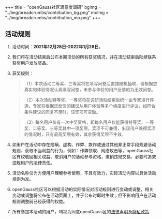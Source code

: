 +++
title = "openGauss社区满意度调研"
bgImg = "../img/breadcrumbs/contribution_bg.png"
moImg = "../img/breadcrumbs/contribution_mo.png"
+++

## 活动规则

1. 活动时间：**2021年12月28日-2022年1月28日**。
2. 我们将在活动结束后公布本期活动的所有获奖情况，并在活动结束后陆续联系获奖用户发放奖品。
3. 获奖规则： 
    
    >（1）本次活动二等奖、三等奖将在填写问卷后直接随机抽取，请根据您真实的体验情况认真填写问卷，未参与体验的用户反馈的为无效问卷。

    >（2）本次活动特等奖、一等奖将在调研活动结束后统一由专家进行评选，专家将根据您反馈的建议从用户体验等多个纬度进行评议，如符合条件建议的回复不足时，该奖项可空缺。 

    >（3）每名用户仅有一次中奖资格，即每名用户仅能获得特等奖、一等奖、二等奖、三等奖其中一项奖项，奖项不可兼得，出现用户兼得奖项的情况时，只有最高奖项有效，其余获得奖项不生效。

4. 如用户在活动中存在隐瞒、虚构、作弊、欺诈或通过其他非正常手段规避活动规则、获取不当利益的行为，例如：作弊领取、网络攻击等，openGauss社区有权收回相关权益、取消用户的活动参与资格，撤销违规交易，必要时追究违规用户的法律责任。

5. 活动名称仅为方便用户理解参考使用，不具有效力，实际活动内容以具体活动规则为准。
6. openGauss社区可以根据活动的实际情况对活动规则进行变动或调整，相关变动或调整将公布在活动页面上，并于公布时即时生效；但不影响用户在活动规则调整前已经获得的权益。
7. 所有参加本活动的用户，均视为同意openGauss区的[法律声明](legal.html)及[隐私政策](privacyPolicy.html)